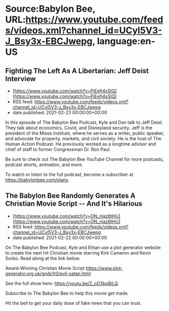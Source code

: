 # Source:Babylon Bee, URL:https://www.youtube.com/feeds/videos.xml?channel_id=UCyl5V3-J_Bsy3x-EBCJwepg, language:en-US

## Fighting The Left As A Libertarian: Jeff Deist Interview
 - [https://www.youtube.com/watch?v=PiEefj4xSIQ](https://www.youtube.com/watch?v=PiEefj4xSIQ)
 - RSS feed: https://www.youtube.com/feeds/videos.xml?channel_id=UCyl5V3-J_Bsy3x-EBCJwepg
 - date published: 2021-02-23 00:00:00+00:00

In this episode of The Babylon Bee Podcast, Kyle and Dan talk to Jeff Deist. They talk about economics, Covid, and Disneyland security. Jeff is the president of the Mises Institute, where he serves as a writer, public speaker, and advocate for property, markets, and civil society. He is the host of The Human Action Podcast. He previously worked as a longtime advisor and chief of staff to former Congressman Dr. Ron Paul. 

Be sure to check out The Babylon Bee YouTube Channel for more podcasts, podcast shorts, animation, and more.

To watch or listen to the full podcast, become a subscriber at https://babylonbee.com/plans.

## The Babylon Bee Randomly Generates A Christian Movie Script -- And It's Hilarious
 - [https://www.youtube.com/watch?v=ON_nlaz6tHU](https://www.youtube.com/watch?v=ON_nlaz6tHU)
 - RSS feed: https://www.youtube.com/feeds/videos.xml?channel_id=UCyl5V3-J_Bsy3x-EBCJwepg
 - date published: 2021-02-22 00:00:00+00:00

On The Babylon Bee Podcast, Kyle and Ethan use a plot generator website to create the next hit Christian movie starring Kirk Cameron and Kevin Sorbo. Read along at the link below.

Award-Winning Christian Movie Script 
https://www.plot-generator.org.uk/gndx1r0/evil-satan.html 

See the full show here:
https://youtu.be/Z_oD3bpBiLQ

Subscribe to The Babylon Bee to help this movie get made. 

Hit the bell to get your daily dose of fake news that you can trust.

